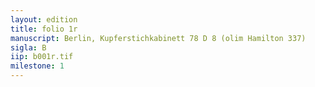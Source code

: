 ```yaml
---
layout: edition
title: folio 1r
manuscript: Berlin, Kupferstichkabinett 78 D 8 (olim Hamilton 337)
sigla: B
iip: b001r.tif
milestone: 1
---
```

